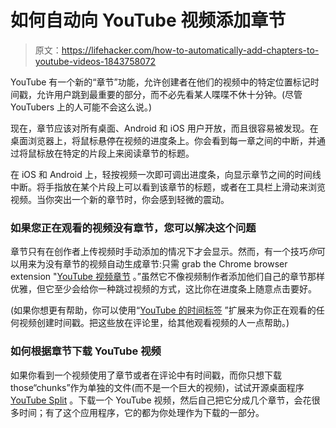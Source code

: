 # 如何自动向 YouTube 视频添加章节

> 原文：<https://lifehacker.com/how-to-automatically-add-chapters-to-youtube-videos-1843758072>

YouTube 有一个新的“章节”功能，允许创建者在他们的视频中的特定位置标记时间戳，允许用户跳到最重要的部分，而不必先看某人喋喋不休十分钟。(尽管 YouTubers 上的人可能不会这么说。)



现在，章节应该对所有桌面、Android 和 iOS 用户开放，而且很容易被发现。在桌面浏览器上，将鼠标悬停在视频的进度条上。你会看到每一章之间的中断，并通过将鼠标放在特定的片段上来阅读章节的标题。

在 iOS 和 Android 上，轻按视频一次即可调出进度条，向显示章节之间的时间线中断。将手指放在某个片段上可以看到该章节的标题，或者在工具栏上滑动来浏览视频。当你突出一个新的章节时，你会感到轻微的震动。

### 如果您正在观看的视频没有章节，您可以解决这个问题

章节只有在创作者上传视频时手动添加的情况下才会显示。然而，有一个技巧*你*可以用来为没有章节的视频自动生成章节:只需 grab the Chrome browser extension "[YouTube 视频章节](https://chrome.google.com/webstore/detail/video-chapters-for-youtub/pfneegfmgamaabfmcokmjkllioiconnp?hl=en-US) 。”虽然它不像视频制作者添加他们自己的章节那样优雅，但它至少会给你一种跳过视频的方式，这比你在进度条上随意点击要好。

(如果你想更有帮助，你可以使用“[YouTube 的时间标签](https://chrome.google.com/webstore/detail/timetags-for-youtube/hpbmedimnlknflpbgfbllklgelbnelef?hl=en) ”扩展来为你正在观看的任何视频创建时间戳。把这些放在评论里，给其他观看视频的人一点帮助。)

### 如何根据章节下载 YouTube 视频

如果你看到一个视频使用了章节或者在评论中有时间戳，而你只想下载 those“chunks”作为单独的文件(而不是一个巨大的视频)，试试开源桌面程序 [YouTube Split](https://github.com/SheinH/YouTube-Split) 。下载一个 YouTube 视频，然后自己把它分成几个章节，会花很多时间；有了这个应用程序，它的都为你处理作为下载的一部分。
